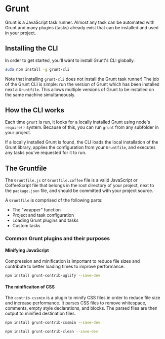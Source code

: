 # Grunt

Grunt is a JavaScript task runner.
Almost any task can be automated with Grunt and many plugins (tasks) already exist that can be installed and used in your project.

## Installing the CLI

In order to get started, you'll want to install Grunt's CLI globally.
```bash
sudo npm install -g grunt-cli
```
Note that installing `grunt-cli` does not install the Grunt task runner!
The job of the Grunt CLI is simple: run the version of Grunt which has been installed next a `Gruntfile`.
This allows multiple versions of Grunt to be installed on the same machine simultaneously.

## How the CLI works

Each time `grunt` is run, it looks for a locally installed Grunt using node's `require()` system.
Because of this, you can run `grunt` from any subfolder in your project.

If a locally installed Grunt is found, the CLI loads the local installation of the Grunt library, applies the configuration from your `Gruntfile`, and executes any tasks you've requested for it to run.

## The Gruntfile

The `Gruntfile.js` or `Gruntfile.coffee` file is a valid JavaScript or CoffeeScript file that belongs in the root directory of your project, next to the `package.json` file, and should be committed with your project source.

A `Gruntfile` is comprised of the following parts:
* The "wrapper" function
* Project and task configuration
* Loading Grunt plugins and tasks
* Custom tasks

### Common Grunt plugins and their purposes

#### Minifying JavaScript

Compression and minification is important to reduce file sizes and contribute to better loading times to improve
performance.
```bash
npm install grunt-contrib-uglify --save-dev
```

#### The minificaiton of CSS

The `contrib-cssmin` is a plugin to minify CSS files in order to reduce file size and increase performance.
It parses CSS files to remove whitespace, comments, empty style declarations, and blocks.
The parsed files are then output to minified destination files.
```bash
npm install grunt-contrib-cssmin --save-dev
```

```bash
npm install grunt-contrib-clean --save-dev
```

